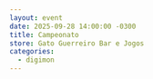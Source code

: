 ```yaml
---
layout: event
date: 2025-09-28 14:00:00 -0300
title: Campeonato
store: Gato Guerreiro Bar e Jogos
categories:
  - digimon
---
```

